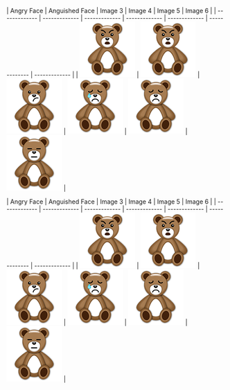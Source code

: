 | Angry Face  | Anguished Face  | Image 3 | Image 4 | Image 5 | Image 6 |
| ------------- | ------------- | ------------- | ------------- | ------------- | ------------- | ------------- |
| ![Image of Angry Face](https://github.com/JustOneMoreBlock/TeddyBear/blob/master/128x128/angry-face.png) | ![Image of Angry Face](https://github.com/JustOneMoreBlock/TeddyBear/blob/master/128x128/angry-face.png) | ![Image of Image](https://raw.githubusercontent.com/JustOneMoreBlock/TeddyBear/master/128x128/confused-face.png) | ![Image of Image](https://raw.githubusercontent.com/JustOneMoreBlock/TeddyBear/master/128x128/crying-face.png) | ![Image of Image](https://raw.githubusercontent.com/JustOneMoreBlock/TeddyBear/master/128x128/disappointed-face.png) | ![Image of Image](https://raw.githubusercontent.com/JustOneMoreBlock/TeddyBear/master/128x128/expressionless-face.png) |

| Angry Face  | Anguished Face  | Image 3 | Image 4 | Image 5 | Image 6 |
| ------------- | ------------- | ------------- | ------------- | ------------- | ------------- | ------------- |
| ![Image of Angry Face](https://github.com/JustOneMoreBlock/TeddyBear/blob/master/128x128/angry-face.png) | ![Image of Angry Face](https://github.com/JustOneMoreBlock/TeddyBear/blob/master/128x128/angry-face.png) | ![Image of Image](https://raw.githubusercontent.com/JustOneMoreBlock/TeddyBear/master/128x128/confused-face.png) | ![Image of Image](https://raw.githubusercontent.com/JustOneMoreBlock/TeddyBear/master/128x128/crying-face.png) | ![Image of Image](https://raw.githubusercontent.com/JustOneMoreBlock/TeddyBear/master/128x128/disappointed-face.png) | ![Image of Image](https://raw.githubusercontent.com/JustOneMoreBlock/TeddyBear/master/128x128/expressionless-face.png) |

